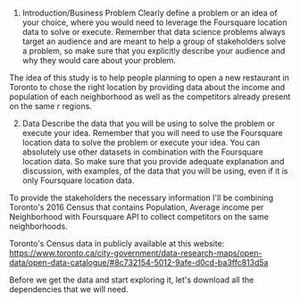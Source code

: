 1) Introduction/Business Problem
Clearly define a problem or an idea of your choice, where you would need to leverage the Foursquare location data to solve or execute. Remember that data science problems always target an audience and are meant to help a group of stakeholders solve a problem, so make sure that you explicitly describe your audience and why they would care about your problem.

The idea of this study is to help people planning to open a new restaurant in Toronto to chose the right location by providing data about the income and population of each neighborhood as well as the competitors already present on the same r regions.

2) Data
Describe the data that you will be using to solve the problem or execute your idea. Remember that you will need to use the Foursquare location data to solve the problem or execute your idea. You can absolutely use other datasets in combination with the Foursquare location data. So make sure that you provide adequate explanation and discussion, with examples, of the data that you will be using, even if it is only Foursquare location data.

To provide the stakeholders the necessary information I'll be combining Toronto's 2016 Census that contains Population, Average income per Neighborhood with Foursquare API to collect competitors on the same neighborhoods.

Toronto's Census data in publicly available at this website: https://www.toronto.ca/city-government/data-research-maps/open-data/open-data-catalogue/#8c732154-5012-9afe-d0cd-ba3ffc813d5a

Before we get the data and start exploring it, let's download all the dependencies that we will need.
